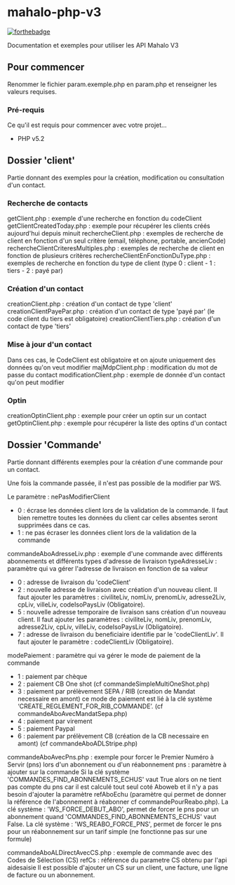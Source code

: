 # mahalo-php-v3

[![forthebadge](http://forthebadge.com/images/badges/built-with-love.svg)](http://forthebadge.com)

Documentation et exemples pour utiliser les API Mahalo V3

## Pour commencer

Renommer le fichier param.exemple.php en param.php et renseigner les valeurs requises.

### Pré-requis

Ce qu'il est requis pour commencer avec votre projet...

- PHP v5.2

## Dossier 'client' 
Partie donnant des exemples pour la création, modification ou consultation d'un contact.
### Recherche de contacts
getClient.php : exemple d'une recherche en fonction du codeClient
getClientCreatedToday.php  : exemple pour récupérer les clients créés aujourd'hui depuis minuit
rechercheClient.php : exemples de recherche de client en fonction d'un seul critère (email, téléphone, portable, ancienCode)
rechercheClientCriteresMultiples.php : exemples de recherche de client en fonction de plusieurs critères 
rechercheClientEnFonctionDuType.php : exemples de recherche en fonction du type de client (type 0 : client - 1 : tiers - 2 : payé par)

### Création d'un contact
creationClient.php : création d'un contact de type 'client'
creationClientPayePar.php : création d'un contact de type 'payé par' (le code client du tiers est obligatoire)
creationClientTiers.php : création d'un contact de type 'tiers'

### Mise à jour d'un contact
Dans ces cas, le CodeClient est obligatoire et on ajoute uniquement des données qu'on veut modifier
majMdpClient.php : modification du mot de passe du contact
modificationClient.php : exemple de donnée d'un contact qu'on peut modifier

### Optin
creationOptinClient.php : exemple pour créer un optin sur un contact
getOptinClient.php : exemple pour récupérer la liste des optins d'un contact


## Dossier 'Commande'
Partie donnant différents exemples pour la création d'une commande pour un contact.

Une fois la commande passée, il n'est pas possible de la modifier par WS.

Le paramètre : nePasModifierClient 
- 0 : écrase les données client lors de la validation de la commande. Il faut bien remettre toutes les données du client car celles absentes seront supprimées dans ce cas.
- 1 : ne pas écraser les données client lors de la validation de la commande

commandeAboAdresseLiv.php : exemple d'une commande avec différents abonnements et différents types d'adresse de livraison 
typeAdresseLiv : paramètre qui va gérer l'adresse de livraison en fonction de sa valeur 
- 0 : adresse de livraison du 'codeClient'
- 2 : nouvelle adresse de livraison avec création d'un nouveau client. Il faut ajouter les paramètres : civiliteLiv, nomLiv, prenomLiv, adresse2Liv, cpLiv, villeLiv, codeIsoPaysLiv (Obligatoire).
- 5 : nouvelle adresse temporaire de livraison sans création d'un nouveau client. Il faut ajouter les paramètres : civiliteLiv, nomLiv, prenomLiv, adresse2Liv, cpLiv, villeLiv, codeIsoPaysLiv (Obligatoire).
- 7 : adresse de livraison du beneficiaire identifie par le 'codeClientLiv'. Il faut ajouter le paramètre : codeClientLiv (Obligatoire).

modePaiement : paramètre qui va gérer le mode de paiement de la commande
- 1 : paiement par chèque 
- 2 : paiement CB One shot (cf commandeSimpleMultiOneShot.php)
- 3 : paiement par prélèvement SEPA / RIB (creation de Mandat necessaire en amont) ce mode de paiement est lié à la clé système ‘CREATE_REGLEMENT_FOR_RIB_COMMANDE’. (cf commandeAboAvecMandatSepa.php)
- 4 : paiement par virement 
- 5 : paiement Paypal 
- 6 : paiement par prélèvement CB (création de la CB necessaire en amont) (cf commandeAboADLStripe.php)

commandeAboAvecPns.php : exemple pour forcer le Premier Numéro à Servir (pns) lors d'un abonnement ou d'un réabonnement
pns : paramètre à ajouter sur la commande
Si la clé système 'COMMANDES_FIND_ABONNEMENTS_ECHUS' vaut True alors on ne tient pas compte du pns car il est calculé tout seul coté Aboweb et il n'y a pas besoin d'ajouter la paramètre refAboEchu (paramètre qui permet de donner la référence de l'abonnement à réabonner cf commandePourReabo.php). 
La clé système : 'WS_FORCE_DEBUT_ABO', permet de forcer le pns pour un abonnement quand 'COMMANDES_FIND_ABONNEMENTS_ECHUS' vaut False.
La clé système : 'WS_REABO_FORCE_PNS', permet de forcer le pns pour un réabonnement sur un tarif simple (ne fonctionne pas sur une formule)

commandeAboALDirectAvecCS.php : exemple de commande avec des Codes de Sélection (CS) 
refCs : référence du parametre CS obtenu par l'api aidesaisie
Il est possible d'ajouter un CS sur un client, une facture, une ligne de facture ou un abonnement.


